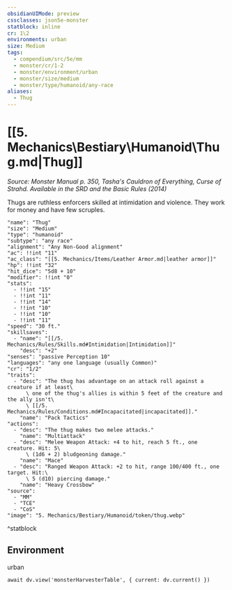 ```yaml
---
obsidianUIMode: preview
cssclasses: json5e-monster
statblock: inline
cr: 1\2
environments: urban
size: Medium
tags:
  - compendium/src/5e/mm
  - monster/cr/1-2
  - monster/environment/urban
  - monster/size/medium
  - monster/type/humanoid/any-race
aliases:
  - Thug
---
```

# [[5. Mechanics\Bestiary\Humanoid\Thug.md|Thug]]
*Source: Monster Manual p. 350, Tasha's Cauldron of Everything, Curse of Strahd. Available in the <span title='Systems Reference Document (5.1)'>SRD</span> and the Basic Rules (2014)*

Thugs are ruthless enforcers skilled at intimidation and violence. They work for money and have few scruples.

```statblock
"name": "Thug"
"size": "Medium"
"type": "humanoid"
"subtype": "any race"
"alignment": "Any Non-Good alignment"
"ac": !!int "11"
"ac_class": "[[5. Mechanics/Items/Leather Armor.md|leather armor]]"
"hp": !!int "32"
"hit_dice": "5d8 + 10"
"modifier": !!int "0"
"stats":
  - !!int "15"
  - !!int "11"
  - !!int "14"
  - !!int "10"
  - !!int "10"
  - !!int "11"
"speed": "30 ft."
"skillsaves":
  - "name": "[[/5. Mechanics/Rules/Skills.md#Intimidation|Intimidation]]"
    "desc": "+2"
"senses": "passive Perception 10"
"languages": "any one language (usually Common)"
"cr": "1/2"
"traits":
  - "desc": "The thug has advantage on an attack roll against a creature if at least\
      \ one of the thug's allies is within 5 feet of the creature and the ally isn't\
      \ [[/5. Mechanics/Rules/Conditions.md#Incapacitated|incapacitated]]."
    "name": "Pack Tactics"
"actions":
  - "desc": "The thug makes two melee attacks."
    "name": "Multiattack"
  - "desc": "Melee Weapon Attack: +4 to hit, reach 5 ft., one creature. Hit: 5\
      \ (1d6 + 2) bludgeoning damage."
    "name": "Mace"
  - "desc": "Ranged Weapon Attack: +2 to hit, range 100/400 ft., one target. Hit:\
      \ 5 (d10) piercing damage."
    "name": "Heavy Crossbow"
"source":
  - "MM"
  - "TCE"
  - "CoS"
"image": "5. Mechanics/Bestiary/Humanoid/token/thug.webp"
```
^statblock

## Environment

urban

```dataviewjs
await dv.view('monsterHarvesterTable', { current: dv.current() })
```
